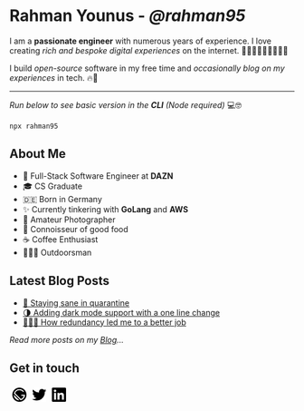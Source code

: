 # Rahman Younus - *@rahman95*

I am a **passionate engineer** with numerous years of experience. I love creating *rich and bespoke digital experiences* on the internet. 🏋🏽‍♂️👷🏽‍♂️👨🏽‍💻

I build *open-source* software in my free time and *occasionally blog on my experiences* in tech. 🔥🚀

--- 
*Run below to see basic version in the **CLI** (Node required)* 💻🤓
```
npx rahman95
```

## About Me

- 💼 Full-Stack Software Engineer at **DAZN**
- 🎓 CS Graduate
- 🇩🇪 Born in Germany
- ✨ Currently tinkering with **GoLang** and **AWS**
- 📸 Amateur Photographer
- 🍔 Connoisseur of good food
- ☕️ Coffee Enthusiast
- 🚵🏽‍♂️ Outdoorsman

## Latest Blog Posts

- [🧠 Staying sane in quarantine](https://ryounus.dev/blog/staying-sane-in-quarantine/)
- [🌗 Adding dark mode support with a one line change](https://ryounus.dev/blog/adding-dark-mode-support-with-a-one-line-change/)
- [👨🏽‍💻 How redundancy led me to a better job](https://ryounus.dev/blog/how-redundancy-led-me-to-a-better-job/) 

*Read more posts on my [Blog][blog]...*

[blog]: https://ryounus.dev/blog

## Get in touch
<a  href="https://ryounus.dev/" target="_blank">
    <img style="padding: 5px" align="left" alt="Website" width="25px" src="./assets/gatsby-icon.svg" />
</a>
<a href="https://twitter.com/rahmancodes" target="_blank">
    <img style="padding: 5px" align="left" alt="Twitter" width="25px" src="./assets/twitter-icon.svg" />
</a>
<a href="https://www.linkedin.com/in/rahmanyounus/" target="_blank">
    <img style="padding: 5px" align="left" alt="LinkedIn" width="25px" src="./assets/linkedin-icon.svg" />
</a>
